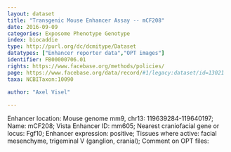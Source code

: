 ```yaml
---
layout: dataset  
title: "Transgenic Mouse Enhancer Assay -- mCF208"  
date: 2016-09-09  
categories: Exposome Phenotype Genotype  
index: biocaddie  
type: http://purl.org/dc/dcmitype/Dataset  
datatypes: ["Enhancer reporter data","OPT images"]  
identifier: FB00000706.01  
rights: https://www.facebase.org/methods/policies/  
page: https://www.facebase.org/data/record/#1/legacy:dataset/id=13021  
taxa: NCBITaxon:10090  
  
author: "Axel Visel"  

---
```

 Enhancer location: Mouse genome mm9, chr13: 119639284-119640197; Name: mCF208; Vista Enhancer ID: mm605; Nearest craniofacial gene or locus: Fgf10; Enhancer expression: positive; Tissues where active: facial mesenchyme, trigeminal V (ganglion, cranial); Comment on OPT files:   

